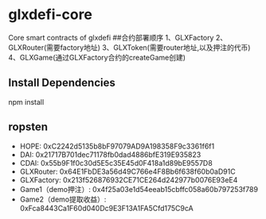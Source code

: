 # glxdefi-core
Core smart contracts of glxdefi
##合约部署顺序
1、GLXFactory
2、GLXRouter(需要factory地址)
3、GLXToken(需要router地址,以及押注的代币)
4、GLXGame(通过GLXFactory合约的createGame创建)

## Install Dependencies
npm install

## ropsten
- HOPE: 0xC2242d5135b8bF97079AD9A198358F9c3361f6f1
- DAI:  0x21717B701dec71178fb0dad4886bfE319E935823
- CDAI: 0x55b9F1f0c30d5E5c35E45d0F418a1d89bE9557D8
- GLXRouter: 0x64E1FbDE3a56d49C766e4F8Bb6f638f60b0aD91C
- GLXFactory: 0x213f526876932CE71CE264d242977b0076E93eE4
- Game1（demo押注）: 0x4f25a03e1d54eeab15cbffc058a60b797253f789
- Game2（demo提取收益）: 0xFca8443Ca1F60d040Dc9E3F13A1FA5Cfd175C9cA